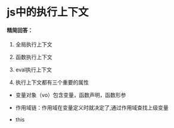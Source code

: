 # js中的执行上下文

#### 精简回答：

1. 全局执行上下文

2. 函数执行上下文

3. eval执行上下文

4. 执行上下文都有三个重要的属性

- 变量对象（vo）包含变量，函数声明，函数形参

- 作用域链：作用域在变量定义时就决定了,通过作用域查找上级变量

- this
